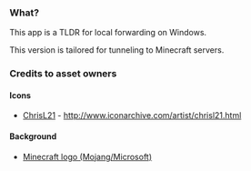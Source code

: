 ﻿### What?
This app is a TLDR for local forwarding on Windows.

This version is tailored for tunneling to Minecraft servers.

### Credits to asset owners
#### Icons
- [ChrisL21](http://chrisl21.deviantart.com) - http://www.iconarchive.com/artist/chrisl21.html
#### Background
- [Minecraft logo (Mojang/Microsoft)](https://www.minecraft.net/en-us/)